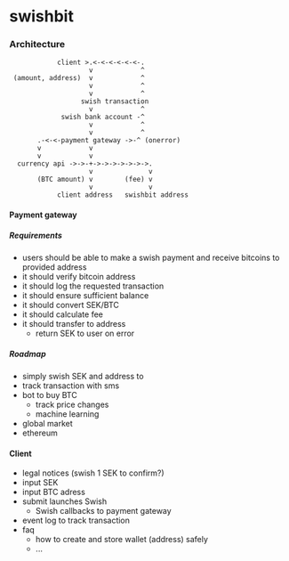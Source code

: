 # swishbit
### Architecture
```
            client >.<-<-<-<-<-<-.
                    v            ^
 (amount, address)  v            ^
                    v            ^
                    v            ^
                  swish transaction
                    v            ^
             swish bank account -^
                    v            ^
                    v            ^
       .-<-<-payment gateway ->-^ (onerror)
       v            v
       v            v
  currency api ->->-+->->->->->->->.
                    v              v
       (BTC amount) v        (fee) v
                    v              v
            client address   swishbit address
```

#### Payment gateway
##### Requirements
- users should be able to make a swish payment and receive bitcoins to provided address
- it should verify bitcoin address
- it should log the requested transaction
- it should ensure sufficient balance
- it should convert SEK/BTC
- it should calculate fee
- it should transfer to address
  - return SEK to user on error

##### Roadmap
- simply swish SEK and address to <number>
- track transaction with sms
- bot to buy BTC
  - track price changes
  - machine learning
- global market
- ethereum

#### Client
- legal notices (swish 1 SEK to confirm?)
- input SEK
- input BTC adress
- submit launches Swish
  - Swish callbacks to payment gateway
- event log to track transaction
- faq
  - how to create and store wallet (address) safely
  - ...
